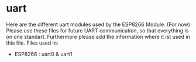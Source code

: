 # uart
Here are the different uart modules used by the ESP8266 Module. (For now)
Please use these files for future UART communication, so that everything is on one standart.
Furthermore please add the information where it ist used in this file.
Files used in:
- ESP8266 			:		uart0 & uart1
